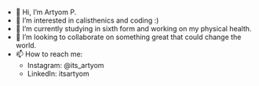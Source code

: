 - 👋 Hi, I’m Artyom P.
- 👀 I’m interested in calisthenics and coding :)
- 🌱 I’m currently studying in sixth form and working on my physical health.
- 💞️ I’m looking to collaborate on something great that could change the world.
- 📫 How to reach me:
  - Instagram: @its_artyom
  - LinkedIn: itsartyom
